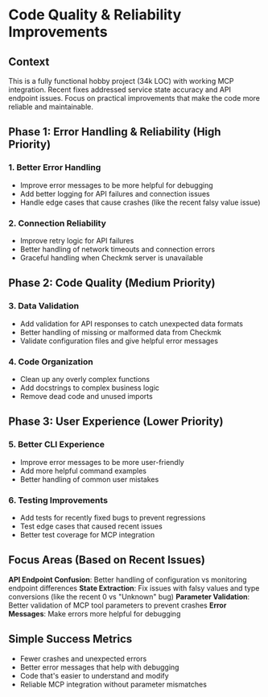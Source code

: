 # Code Quality & Reliability Improvements

## Context
This is a fully functional hobby project (34k LOC) with working MCP integration. Recent fixes addressed service state accuracy and API endpoint issues. Focus on practical improvements that make the code more reliable and maintainable.

## Phase 1: Error Handling & Reliability (High Priority)

### 1. Better Error Handling
- Improve error messages to be more helpful for debugging
- Add better logging for API failures and connection issues
- Handle edge cases that cause crashes (like the recent falsy value issue)

### 2. Connection Reliability  
- Improve retry logic for API failures
- Better handling of network timeouts and connection errors
- Graceful handling when Checkmk server is unavailable

## Phase 2: Code Quality (Medium Priority)

### 3. Data Validation
- Add validation for API responses to catch unexpected data formats
- Better handling of missing or malformed data from Checkmk
- Validate configuration files and give helpful error messages

### 4. Code Organization
- Clean up any overly complex functions
- Add docstrings to complex business logic
- Remove dead code and unused imports

## Phase 3: User Experience (Lower Priority)

### 5. Better CLI Experience
- Improve error messages to be more user-friendly
- Add more helpful command examples
- Better handling of common user mistakes

### 6. Testing Improvements
- Add tests for recently fixed bugs to prevent regressions
- Test edge cases that caused recent issues
- Better test coverage for MCP integration

## Focus Areas (Based on Recent Issues)

**API Endpoint Confusion**: Better handling of configuration vs monitoring endpoint differences
**State Extraction**: Fix issues with falsy values and type conversions (like the recent 0 vs "Unknown" bug)
**Parameter Validation**: Better validation of MCP tool parameters to prevent crashes
**Error Messages**: Make errors more helpful for debugging

## Simple Success Metrics
- Fewer crashes and unexpected errors
- Better error messages that help with debugging
- Code that's easier to understand and modify
- Reliable MCP integration without parameter mismatches